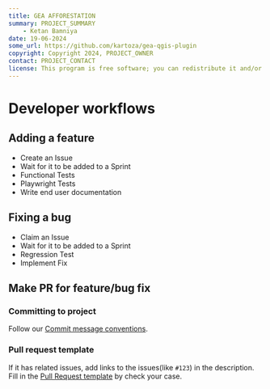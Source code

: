 ```yaml
---
title: GEA AFFORESTATION
summary: PROJECT_SUMMARY
    - Ketan Bamniya
date: 19-06-2024
some_url: https://github.com/kartoza/gea-qgis-plugin
copyright: Copyright 2024, PROJECT_OWNER
contact: PROJECT_CONTACT
license: This program is free software; you can redistribute it and/or modify it under the terms of the GNU Affero General Public License as published by the Free Software Foundation; either version 3 of the License, or (at your option) any later version.
---
```


# Developer workflows
<!-- To Be Populated -->

## Adding a feature

- Create an Issue
- Wait for it to be added to a Sprint
- Functional Tests
- Playwright Tests
- Write end user documentation

## Fixing a bug

- Claim an Issue
- Wait for it to be added to a Sprint
- Regression Test
- Implement Fix

## Make PR for feature/bug fix

### Committing to project

Follow our [Commit message conventions](./templates/commit-message-convention.md).

### Pull request template

If it has related issues, add links to the issues(like `#123`) in the description.
Fill in the [Pull Request template](./templates/pull-request-template.md) by check your case.
